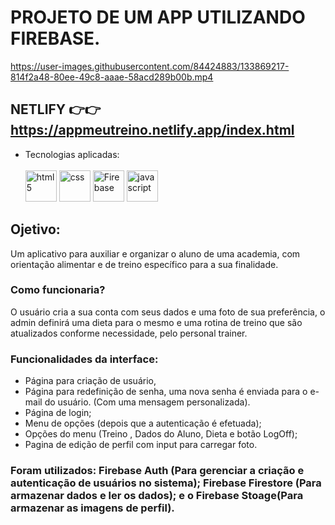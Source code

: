 # PROJETO DE UM APP UTILIZANDO FIREBASE.






https://user-images.githubusercontent.com/84424883/133869217-814f2a48-80ee-49c8-aaae-58acd289b00b.mp4




## NETLIFY 👉👉 https://appmeutreino.netlify.app/index.html

- Tecnologias aplicadas:<br><br>
          <img src="https://cdn.iconscout.com/icon/free/png-64/html5-2038876-1720089.png" alt="html5" width="50px" height="50px" >
         <img src="https://cdn.jsdelivr.net/gh/devicons/devicon/icons/css3/css3-original-wordmark.svg" alt="css" width="50px" height="50px" >
        <img src="https://cdn.jsdelivr.net/gh/devicons/devicon/icons/firebase/firebase-plain-wordmark.svg" alt="Firebase" width="50px" height="50px" >
        <img src="https://cdn.iconscout.com/icon/free/png-256/javascript-2752148-2284965.png" alt="javascript" width="50px" height="50px" >
        


## Ojetivo:

Um aplicativo para auxiliar e organizar o aluno de uma academia, com orientação alimentar e de treino específico para a sua finalidade.

### Como funcionaria?

O usuário cria a sua conta com seus dados e uma foto de sua preferência, o admin definirá uma dieta para o mesmo e uma rotina de treino que são atualizados conforme necessidade,
pelo personal trainer.

### Funcionalidades da interface:

- Página para criação de usuário,
- Página para redefinição de senha, uma nova senha é enviada para o e-mail do usuário. (Com uma mensagem personalizada).
- Página de login;
- Menu de opções (depois que a autenticação é efetuada);
- Opções do menu (Treino , Dados do Aluno, Dieta e botão LogOff);
- Pagina de edição de perfil com input para carregar foto.

### Foram utilizados: Firebase Auth (Para gerenciar a criação e autenticação de usuários no sistema); Firebase Firestore (Para armazenar dados e ler os dados); e o Firebase Stoage(Para armazenar as imagens de perfil).



